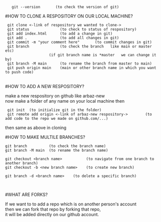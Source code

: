        git --version       (to check the version of git)               

#HOW TO CLONE A RESPOSITORY ON OUR LOCAL MACHINE?                 <br/>                 

     git clone <-link of respository we wanted to clone->                             
     git status              (to check to status of respository)                  
     git add index.html      (to add a change in git)                                     
     git add .               (to add all changes in git)                                       
     git commit -m "your comment here"       (to commit changes in git)                                 
     git branch              (to check the branch   like main or master etc)                    
                        (if git branch name is *master   we can change it by)                   
     git branch -M main      (to rename the branch from master to main)                              
     git push origin main    (main or other branch name in which you want to push code)               

<br/>
#HOW TO ADD A NEW RESPOSITORY?                                                  <br/>

  make a new respository on github  like  arbaz-new                       <br/>
  now make a folder of any name on your local machine then                              <br/>

     git init  (to initialize git in the folder)                               
     git remote add origin <-link of arbaz-new respository->        (to add code to the repo we made on github.com/...)
 then same as above in cloning 


#HOW TO MAKE MULTILE BRANCHES?                                      

    git branch          (to check the branch name)
    git branch -M main  (to rename the branch name)

    git checkout <branch name>           (to navigate from one branch to another branch)
    git checkout -b <new branch name>    (to create new branch)

    git branch -d <branch name>    (to delete a specific branch)         

<br/>

#WHAT ARE FORKS?

If we want to to add a repo which is on another person's account  <br/>
then we can fork that repo
by forking that repo,                 <br/>
it will be added directly on our github account.
